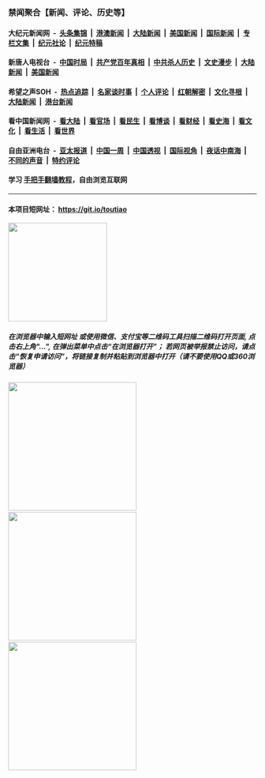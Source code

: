 ### 禁闻聚合【新闻、评论、历史等】

#### 大纪元新闻网 &nbsp;-&nbsp; [头条集锦](indexes/E头条集锦.md?t=02151622) &nbsp;|&nbsp; [港澳新闻](indexes/E港澳新闻.md?t=02151622)  &nbsp;|&nbsp; [大陆新闻](indexes/E大陆新闻.md?t=02151622) &nbsp;|&nbsp; [美国新闻](indexes/E美国新闻.md?t=02151622) &nbsp;|&nbsp; [国际新闻](indexes/E国际新闻.md?t=02151622) &nbsp;|&nbsp; [专栏文集](indexes/E专栏文集.md?t=02151622) &nbsp;|&nbsp; [纪元社论](indexes/E纪元社论.md?t=02151622) &nbsp;|&nbsp; [纪元特稿](indexes/E纪元特稿.md?t=02151622) 

#### 新唐人电视台 &nbsp;-&nbsp; [中国时局](indexes/N中国时局.md?t=02151622) &nbsp;|&nbsp; [共产党百年真相](indexes/N共产党百年真相.md?t=02151622) &nbsp;|&nbsp; [中共杀人历史](indexes/N中共杀人历史.md?t=02151622) &nbsp;|&nbsp; [文史漫步](indexes/N文史漫步.md?t=02151622) &nbsp;|&nbsp; [大陆新闻](indexes/N大陆新闻.md?t=02151622) &nbsp;|&nbsp; [美国新闻](indexes/N美国新闻.md?t=02151622)

#### 希望之声SOH &nbsp;-&nbsp; [热点追踪](indexes/H热点追踪.md?t=02151622) &nbsp;|&nbsp; [名家谈时事](indexes/H名家谈时事.md?t=02151622) &nbsp;|&nbsp; [个人评论](indexes/H个人评论.md?t=02151622)  &nbsp;|&nbsp; [红朝解密](indexes/H红朝解密.md?t=02151622) &nbsp;|&nbsp; [文化寻根](indexes/H文化寻根.md?t=02151622) &nbsp;|&nbsp; [大陆新闻](indexes/H大陆新闻.md?t=02151622) &nbsp;|&nbsp; [港台新闻](indexes/H港台新闻.md?t=02151622)

#### 看中国新闻网 &nbsp;-&nbsp; [看大陆](indexes/S看大陆.md?t=02151622) &nbsp;|&nbsp; [看官场](indexes/S看官场.md?t=02151622) &nbsp;|&nbsp; [看民生](indexes/S看民生.md?t=02151622)  &nbsp;|&nbsp; [看博谈](indexes/S看博谈.md?t=02151622) &nbsp;|&nbsp; [看财经](indexes/S看财经.md?t=02151622) &nbsp;|&nbsp; [看史海](indexes/S看史海.md?t=02151622) &nbsp;|&nbsp; [看文化](indexes/S看文化.md?t=02151622) &nbsp;|&nbsp; [看生活](indexes/S看生活.md?t=02151622) &nbsp;|&nbsp; [看世界](indexes/S看世界.md?t=02151622)

#### 自由亚洲电台 &nbsp;-&nbsp; [亚太报道](indexes/R亚太报道.md?t=02151622) &nbsp;|&nbsp; [中国一周](indexes/R中国一周.md?t=02151622) &nbsp;|&nbsp; [中国透视](indexes/R中国透视.md?t=02151622)  &nbsp;|&nbsp; [国际视角](indexes/R国际视角.md?t=02151622) &nbsp;|&nbsp; [夜话中南海](indexes/R夜话中南海.md?t=02151622) &nbsp;|&nbsp; [不同的声音](indexes/R不同的声音.md?t=02151622) &nbsp;|&nbsp; [特约评论](indexes/R特约评论.md?t=02151622)

#### 学习 [手把手翻墙教程](https://github.com/gfw-breaker/guides/wiki)，自由浏览互联网

----

#### 本项目短网址： https://git.io/toutiao
<img src="https://raw.githubusercontent.com/gfw-breaker/banned-news/master/scripts/img/qr.png" width="200px"/>  

##### 在浏览器中输入短网址 或使用微信、支付宝等二维码工具扫描二维码打开页面, 点击右上角"...", 在弹出菜单中点击“在浏览器打开”； 若网页被举报禁止访问，请点击“恢复申请访问”，将链接复制并粘贴到浏览器中打开（请不要使用QQ或360浏览器）

<img src="https://raw.githubusercontent.com/gfw-breaker/banned-news/master/scripts/img/1.png" width="260px"/> &nbsp; <img src="https://raw.githubusercontent.com/gfw-breaker/banned-news/master/scripts/img/2.png" width="260px"/> &nbsp; <img src="https://raw.githubusercontent.com/gfw-breaker/banned-news/master/scripts/img/3.png" width="260px"/>
